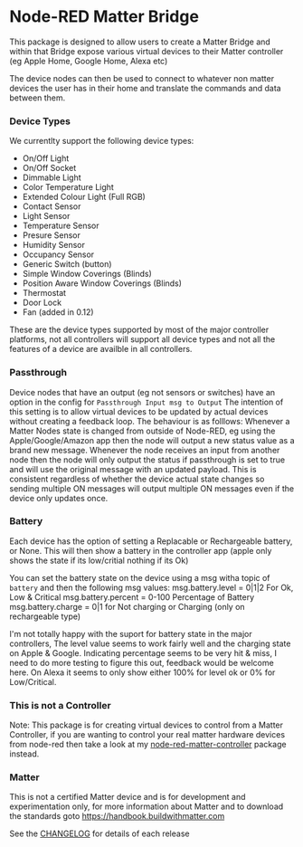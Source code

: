 # Node-RED Matter Bridge

This package is designed to allow users to create a Matter Bridge and within that Bridge expose various virtual devices to their Matter controller (eg Apple Home, Google Home, Alexa etc)

The device nodes can then be used to connect to whatever non matter devices the user has in their home and translate the commands and data between them.

### Device Types
We currentlty support the following device types:
- On/Off Light
- On/Off Socket
- Dimmable Light
- Color Temperature Light
- Extended Colour Light (Full RGB)
- Contact Sensor
- Light Sensor
- Temperature Sensor
- Presure Sensor 
- Humidity Sensor
- Occupancy Sensor
- Generic Switch (button)
- Simple Window Coverings (Blinds)
- Position Aware Window Coverings (Blinds)
- Thermostat
- Door Lock
- Fan (added in 0.12)

These are the device types supported by most of the major controller platforms, not all controllers will support all device types and not all the features of a device are availble in all controllers.


### Passthrough
Device nodes that have an output (eg not sensors or switches) have an option in the config for `Passthrough Input msg to Output` The intention of this setting is to allow virtual devices to be updated by actual devices without creating a feedback loop.
The behaviour is as folllows:
Whenever a Matter Nodes state is changed from outside of Node-RED, eg using the Apple/Google/Amazon app then the node will output a new status value as a brand new message.
Whenever the node receives an input from another node then the node will only output the status if passthrough is set to true and will use the original message with an updated payload. This is consistent regardless of whether the device actual state changes so sending multiple ON messages will output multiple ON messages even if the device only updates once.

### Battery 
Each device has the option of setting a Replacable or Rechargeable battery, or None. 
This will then show a battery in the controller app (apple only shows the state if its low/critial nothing if its Ok)

You can set the battery state on the device using a msg witha topic of `battery` and then the following msg values:
msg.battery.level = 0|1|2 For Ok, Low & Critical
msg.battery.percent = 0-100 Percentage of Battery
msg.battery.charge = 0|1 for Not charging or Charging (only on rechargeable type)

I'm not totally happy with the suport for battery state in the major controllers, The level value seems to work fairly well and the charging state on Apple & Google.
Indicating percentage seems to be very hit & miss, I need to do more testing to figure this out, feedback would be welcome here.
On Alexa it seems to only show either 100% for level ok or 0% for Low/Critical.


### This is not a Controller
Note: This package is for creating virtual devices to control from a Matter Controller, if you are wanting to control your real matter hardware devices from node-red then take a look at  my  [node-red-matter-controller](https://flows.nodered.org/node/@sammachin/node-red-matter-controller) package instead.

### Matter
This is not a certified Matter device and is for development and experimentation only, for more information about Matter and to download the standards goto https://handbook.buildwithmatter.com


See the [CHANGELOG](https://github.com/sammachin/node-red-matter-bridge/blob/main/CHANGELOG.md) for details of each release
